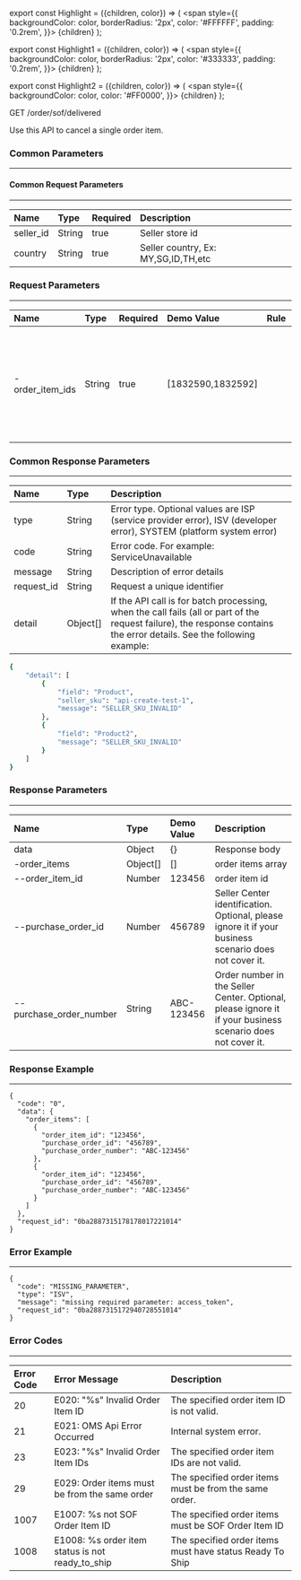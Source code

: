 export const Highlight = ({children, color}) => (
  <span
    style={{
      backgroundColor: color,
      borderRadius: '2px',
      color: '#FFFFFF',
      padding: '0.2rem',
    }}>
    {children}
  </span>
);

export const Highlight1 = ({children, color}) => (
  <span
    style={{
      backgroundColor: color,
      borderRadius: '2px',
      color: '#333333',
      padding: '0.2rem',
    }}>
    {children}
  </span>
);

export const Highlight2 = ({children, color}) => (
  <span
    style={{
      backgroundColor: color,
      color: '#FF0000',
    }}>
    {children}
  </span>
);

<Highlight color="#00A854">GET</Highlight>  <Highlight1 color="#EEEEEE">/order/sof/delivered</Highlight1>

Use this API to cancel a single order item.

### Common Parameters
---
#### Common Request Parameters
---
| Name      | Type   | Required                      | Description                         |
| :-------- | :----- | :---------------------------- | :---------------------------------- |
| seller_id | String | <Highlight2>true</Highlight2> | Seller store id                     |
| country   | String | <Highlight2>true</Highlight2> | Seller country, Ex: MY,SG,ID,TH,etc |

### Request Parameters
---

| Name          | Type     | Required  | Demo Value  | Rule     | Description   |
| :---          | :---     | :---      | :---        | :---     | :---          |
| - order_item_ids | String   | <Highlight2>true</Highlight2>   | [1832590,1832592] | | List of oder items to be marked delivered. Comma separated list in square brackets. Mandatory. |

### Common Response Parameters 
---

| Name        | Type        | Description        |
| :---         | :---         | :---                |
| type        | String      | Error type. Optional values ​​are ISP (service provider error), ISV (developer error), SYSTEM (platform system error)               |
| code        | String      | Error code. For example: ServiceUnavailable                |
| message     | String      | Description of error details                |
| request_id  | String      | Request a unique identifier               |
| detail      | Object[]    | If the API call is for batch processing, when the call fails (all or part of the request failure), the response contains the error details. See the following example: |
```bash
{ 
    "detail": [
        {
            "field": "Product",
            "seller_sku": "api-create-test-1",
            "message": "SELLER_SKU_INVALID"
        },
        {
            "field": "Product2",
            "message": "SELLER_SKU_INVALID"
        }
    ]
} 
```

### Response Parameters
---
| Name                                  | Type       | Demo Value                               | Description     |
| :---                                  | :---       | :---                                     | :---            |
| data                                  | Object     | {}                                       | Response body   |
| -order_items                          | Object[]   | []                                       | order items array   |
| --order_item_id                       | Number     | 123456                                   | order item id   |
| --purchase_order_id                   | Number     | 456789                                   | Seller Center identification.  Optional, please ignore it if your business scenario does not cover it.   |
| --purchase_order_number               | String     | ABC-123456                               | Order number in the Seller Center.  Optional, please ignore it if your business scenario does not cover it.   |


### Response Example
---
```
{
  "code": "0",
  "data": {
    "order_items": [
      {
        "order_item_id": "123456",
        "purchase_order_id": "456789",
        "purchase_order_number": "ABC-123456"
      },
      {
        "order_item_id": "123456",
        "purchase_order_id": "456789",
        "purchase_order_number": "ABC-123456"
      }
    ]
  },
  "request_id": "0ba2887315178178017221014"
}
```

### Error Example
---
```
{
  "code": "MISSING_PARAMETER",
  "type": "ISV",
  "message": "missing required parameter: access_token",
  "request_id": "0ba2887315172940728551014"
}
```

### Error Codes
---
| Error Code        | 	Error Message                   | Description        |
| :---              | :---                              | :---               |
| 20                | E020: "%s" Invalid Order Item ID  | The specified order item ID is not valid. |
| 21                | E021: OMS Api Error Occurred      | Internal system error. |
| 23	              | E023: "%s" Invalid Order Item IDs	| The specified order item IDs are not valid. |
| 29	              | E029: Order items must be from the same order	| The specified order items must be from the same order. |
| 1007	            | E1007: %s not SOF Order Item ID	  | The specified order items must be SOF Order Item ID |
| 1008	            | E1008: %s order item status is not ready_to_ship	| The specified order items must have status Ready To Ship |

